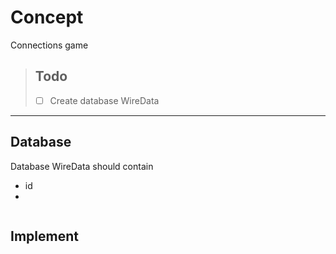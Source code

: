 # Concept

Connections game 

> ## Todo
> 
> - [ ] Create database WireData

---

## Database

Database WireData should contain
- id
- 

```

```

## Implement
